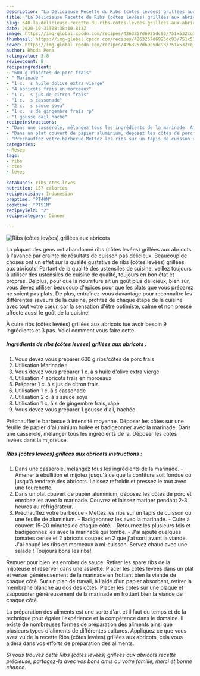 ```yaml
---
description: "La Délicieuse Recette du Ribs (côtes levées) grillées aux abricots"
title: "La Délicieuse Recette du Ribs (côtes levées) grillées aux abricots"
slug: 540-la-delicieuse-recette-du-ribs-cotes-levees-grillees-aux-abricots
date: 2020-10-31T08:38:10.813Z
image: https://img-global.cpcdn.com/recipes/4263257d6925dc93/751x532cq70/ribs-cotes-levees-grillees-aux-abricots-photo-principale-de-la-recette.jpg
thumbnail: https://img-global.cpcdn.com/recipes/4263257d6925dc93/751x532cq70/ribs-cotes-levees-grillees-aux-abricots-photo-principale-de-la-recette.jpg
cover: https://img-global.cpcdn.com/recipes/4263257d6925dc93/751x532cq70/ribs-cotes-levees-grillees-aux-abricots-photo-principale-de-la-recette.jpg
author: Rhoda Pena
ratingvalue: 3.8
reviewcount: 8
recipeingredient:
- "600 g ribsctes de porc frais"
- " Marinade "
- "1 c.  s huile dolive extra vierge"
- "4 abricots frais en morceaux"
- "1 c.  s jus de citron frais"
- "1 c.  s cassonade"
- "2 c.  s sauce soya"
- "1 c.  s de gingembre frais rp"
- "1 gousse dail hache"
recipeinstructions:
- "Dans une casserole, mélangez tous les ingrédients de la marinade. Amener à ébullition et mijotez jusqu&#39;à ce que la confiture soit fondue ou jusqu&#39;à tendreté des abricots. Laissez refroidir et pressez le tout avec une fourchette."
- "Dans un plat couvert de papier aluminium, déposez les côtes de porc et enrobez les avec la marinade. Couvrez et laissez mariner pendant 2-3 heures au réfrigérateur."
- "Préchauffez votre barbecue Mettez les ribs sur un tapis de cuisson ou une feuille de aluminium. Badigeonnez les avec la marinade. Cuire à couvert 15-20 minutes de chaque côté. Retournez les plusieurs fois et badigeonnez les avec la marinade qui tombe. J&#39;ai ajouté quelques tomates cerise et 2 abricots coupés en 2 que j&#39;ai sorti avant la viande. J&#39;ai coupé les ribs en morceaux à mi-cuisson. Servez chaud avec une salade ! Toujours bons les ribs!"
categories:
- Resep
tags:
- ribs
- ctes
- leves

katakunci: ribs ctes leves 
nutrition: 157 calories
recipecuisine: Indonesian
preptime: "PT40M"
cooktime: "PT51M"
recipeyield: "2"
recipecategory: Dinner

---
```



![Ribs (côtes levées) grillées aux abricots](https://img-global.cpcdn.com/recipes/4263257d6925dc93/751x532cq70/ribs-cotes-levees-grillees-aux-abricots-photo-principale-de-la-recette.jpg)

La plupart des gens ont abandonné ribs (côtes levées) grillées aux abricots à l'avance par crainte de résultats de cuisson pas délicieux. Beaucoup de choses ont un effet sur la qualité gustative de ribs (côtes levées) grillées aux abricots! Partant de la qualité des ustensiles de cuisine, veillez toujours à utiliser des ustensiles de cuisine de qualité, toujours en bon état et propres. De plus, pour que la nourriture ait un goût plus délicieux, bien sûr, vous devez utiliser beaucoup d'épices pour que les plats que vous préparez ne soient pas plats. De plus, entraînez-vous davantage pour reconnaître les différentes saveurs de la cuisine, profitez de chaque étape de la cuisine avec tout votre cœur, car la sensation d'être optimiste, calme et non pressé affecte aussi le goût de la cuisine!

<!--inarticleads1-->

À cuire ribs (côtes levées) grillées aux abricots tue avoir besoin 9 Ingrédients et 3 pas. Voici comment vous faire cette.

##### Ingrédients de ribs (côtes levées) grillées aux abricots :

1. Vous devez vous préparer 600 g ribs/côtes de porc frais
1. Utilisation  Marinade :
1. Vous devez vous préparer 1 c. à s huile d&#39;olive extra vierge
1. Utilisation 4 abricots frais en morceaux
1. Préparer 1 c. à s jus de citron frais
1. Utilisation 1 c. à s cassonade
1. Utilisation 2 c. à s sauce soya
1. Utilisation 1 c. à s de gingembre frais, râpé
1. Vous devez vous préparer 1 gousse d&#39;ail, hachée


Préchauffer le barbecue à intensité moyenne. Déposer les côtes sur une feuille de papier d&#39;aluminium huilée et badigeonner avec la marinade. Dans une casserole, mélanger tous les ingrédients de la. Déposer les côtes levées dans la mijoteuse. 

<!--inarticleads2-->

##### Ribs (côtes levées) grillées aux abricots instructions :

1. Dans une casserole, mélangez tous les ingrédients de la marinade. - Amener à ébullition et mijotez jusqu&#39;à ce que la confiture soit fondue ou jusqu&#39;à tendreté des abricots. Laissez refroidir et pressez le tout avec une fourchette.
1. Dans un plat couvert de papier aluminium, déposez les côtes de porc et enrobez les avec la marinade. Couvrez et laissez mariner pendant 2-3 heures au réfrigérateur.
1. Préchauffez votre barbecue - Mettez les ribs sur un tapis de cuisson ou une feuille de aluminium. - Badigeonnez les avec la marinade. - Cuire à couvert 15-20 minutes de chaque côté. - Retournez les plusieurs fois et badigeonnez les avec la marinade qui tombe. - J&#39;ai ajouté quelques tomates cerise et 2 abricots coupés en 2 que j&#39;ai sorti avant la viande. J&#39;ai coupé les ribs en morceaux à mi-cuisson. Servez chaud avec une salade ! Toujours bons les ribs!


Remuer pour bien les enrober de sauce. Retirer les spare ribs de la mijoteuse et réserver dans une assiette. Placer les côtes levées dans un plat et verser généreusement de la marinade en frottant bien la viande de chaque côté. Sur un plan de travail, à l&#39;aide d&#39;un papier absorbant, retirer la membrane blanche au dos des côtes. Placer les côtes sur une plaque et saupoudrer généreusement de la marinade en frottant bien la viande de chaque côté. 

<!--inarticleads1-->

<p>
La préparation des aliments est une sorte d'art et il faut du temps et de la technique pour égaler l'expérience et la compétence dans le domaine. Il existe de nombreuses formes de préparation des aliments ainsi que plusieurs types d'aliments de différentes cultures. Appliquez ce que vous avez vu de la recette Ribs (côtes levées) grillées aux abricots, cela vous aidera dans vos efforts de préparation des aliments.
</p>

<p>
<i>Si vous trouvez cette Ribs (côtes levées) grillées aux abricots recette précieuse, partagez-la avec vos bons amis ou votre famille, merci et bonne chance.</i>
</p>
